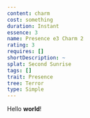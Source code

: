 ```yaml
---
content: charm
cost: something
duration: Instant
essence: 3
name: Presence e3 Charm 2
rating: 3
requires: []
shortDescription: ~
splat: Second Sunrise
tags: []
trait: Presence
tree: Terror
type: Simple
---
```


Hello **world**!
